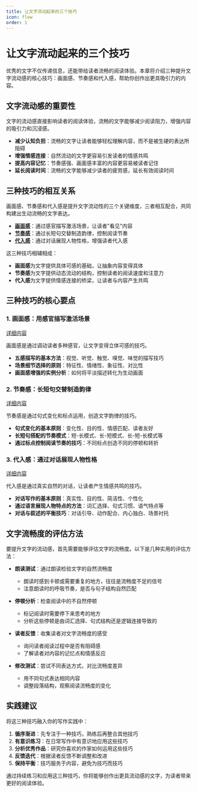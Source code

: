 ```yaml
---
title: 让文字流动起来的三个技巧
icon: flow
order: 1
---
```


# 让文字流动起来的三个技巧

优秀的文字不仅传递信息，还能带给读者流畅的阅读体验。本章将介绍三种提升文字流动感的核心技巧：画面感、节奏感和代入感，帮助你创作出更具吸引力的内容。

## 文字流动感的重要性

文字的流动感直接影响读者的阅读体验，流畅的文字能够减少阅读阻力，增强内容的吸引力和沉浸感。

- **减少认知负担**：流畅的文字让读者能够轻松理解内容，而不是被生硬的表达所阻碍
- **增强情感连接**：自然流动的文字更容易引发读者的情感共鸣
- **提高内容记忆**：节奏感强、画面感丰富的内容更容易被读者记住
- **延长阅读时间**：流畅的文字能够减少读者的疲劳感，延长有效阅读时间

## 三种技巧的相互关系

画面感、节奏感和代入感是提升文字流动性的三个关键维度，三者相互配合，共同构建出生动流畅的文字表达。

- [**画面感**](./画面感用感官描写激活场景.md)：通过感官描写激活场景，让读者"看见"内容
- [**节奏感**](./节奏感长短句交替制造韵律.md)：通过长短句交替制造韵律，控制阅读节奏
- [**代入感**](./代入感通过对话展现人物性格.md)：通过对话展现人物性格，增强读者代入感

这三种技巧相辅相成：

- **画面感**为文字提供具体可感的基础，让抽象内容变得具体
- **节奏感**为文字提供动态流动的结构，控制读者的阅读速度和注意力
- **代入感**为文字提供情感连接的桥梁，让读者与内容产生共鸣

## 三种技巧的核心要点

### 1. 画面感：用感官描写激活场景

[详细内容](./画面感用感官描写激活场景.md)

画面感是通过调动读者多种感官，让文字变得立体可感的技巧。

- **五感描写的基本方法**：视觉、听觉、触觉、嗅觉、味觉的描写技巧
- **场景细节选择的原则**：特征性、情绪性、象征性、对比性
- **画面感增强的实例分析**：如何将平淡描述转化为生动画面

### 2. 节奏感：长短句交替制造韵律

[详细内容](./节奏感长短句交替制造韵律.md)

节奏感是通过句式变化和标点运用，创造文字韵律的技巧。

- **句式变化的基本原则**：变化性、目的性、情感匹配、读者友好
- **长短句搭配的节奏模式**：短-长模式、长-短模式、长-短-长模式等
- **通过标点控制阅读节奏的技巧**：不同标点创造不同的停顿和转折

### 3. 代入感：通过对话展现人物性格

[详细内容](./代入感通过对话展现人物性格.md)

代入感是通过真实自然的对话，让读者产生情感共鸣的技巧。

- **对话写作的基本原则**：真实性、目的性、简洁性、个性化
- **通过语言展现人物特点的方法**：词汇选择、句式习惯、语气特点等
- **对话与叙述的平衡技巧**：对话引导、动作配合、内心独白、场景衬托

## 文字流畅度的评估方法

要提升文字的流动感，首先需要能够评估文字的流畅度。以下是几种实用的评估方法：

- **朗读测试**：通过朗读检验文字的自然流畅度
  - 朗读时感到卡顿或需要重复的地方，往往是流畅度不足的信号
  - 注意朗读时的呼吸节奏，是否与句子结构自然匹配
  
- **停顿分析**：检查阅读中的不自然停顿
  - 标记阅读时需要停下来思考的地方
  - 分析这些停顿是由词汇选择、句式结构还是逻辑连接导致的
  
- **读者反馈**：收集读者对文字流畅度的感受
  - 询问读者阅读过程中是否有阻碍感
  - 了解读者对内容的记忆点和情感反应
  
- **修改测试**：尝试不同表达方式，对比流畅度差异
  - 用不同句式表达相同内容
  - 调整段落结构，观察阅读流畅度的变化

## 实践建议

将这三种技巧融入你的写作实践中：

1. **循序渐进**：先专注于一种技巧，熟练后再整合其他技巧
2. **有意识练习**：在日常写作中有意识地应用这些技巧
3. **分析优秀作品**：研究你喜欢的作家如何运用这些技巧
4. **反馈迭代**：根据读者反馈不断调整和改进
5. **保持平衡**：技巧服务于内容，避免为技巧而技巧

通过持续练习和应用这三种技巧，你将能够创作出更具流动感的文字，为读者带来更好的阅读体验。
